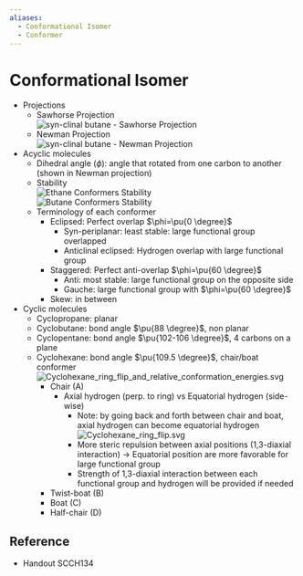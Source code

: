 ```yaml
---
aliases:
  - Conformational Isomer
  - Conformer
---
```


# Conformational Isomer

- Projections
	- Sawhorse Projection  
	  ![syn-clinal butane - Sawhorse Projection](https://upload.wikimedia.org/wikipedia/commons/f/f6/Sawhorse_projection_butane_-sc.svg)
	- Newman Projection  
	  ![syn-clinal butane - Newman Projection](https://upload.wikimedia.org/wikipedia/commons/1/11/Newman_projection_butane_-sc.svg)
- Acyclic molecules
	- Dihedral angle ($\phi$): angle that rotated from one carbon to another (shown in Newman projection)
	- Stability  
	  ![Ethane Conformers Stability](https://upload.wikimedia.org/wikipedia/commons/8/8a/Ethane_conformations_and_relative_energies.svg)  
	  ![Butane Conformers Stability](https://upload.wikimedia.org/wikipedia/commons/2/22/Butane_conformations_and_relative_energies.svg)
	- Terminology of each conformer
		- Eclipsed: Perfect overlap $\phi=\pu{0 \degree}$
			- Syn-periplanar: least stable: large functional group overlapped
			- Anticlinal eclipsed: Hydrogen overlap with large functional group
		- Staggered: Perfect anti-overlap $\phi=\pu{60 \degree}$
			- Anti: most stable: large functional group on the opposite side
			- Gauche: large functional group with $\phi=\pu{60 \degree}$
		- Skew: in between
- Cyclic molecules
	- Cyclopropane: planar
	- Cyclobutane: bond angle $\pu{88 \degree}$, non planar
	- Cyclopentane: bond angle $\pu{102-106 \degree}$, 4 carbons on a plane
	- Cyclohexane: bond angle $\pu{109.5 \degree}$, chair/boat conformer  
	  ![Cyclohexane\_ring\_flip\_and\_relative\_conformation\_energies.svg](https://upload.wikimedia.org/wikipedia/commons/7/7a/Cyclohexane_ring_flip_and_relative_conformation_energies.svg)
		- Chair (A)
			- Axial hydrogen (perp. to ring) vs Equatorial hydrogen (side-wise)
				- Note: by going back and forth between chair and boat, axial hydrogen can become equatorial hydrogen  
				  ![Cyclohexane\_ring\_flip.svg](https://upload.wikimedia.org/wikipedia/commons/5/59/Cyclohexane_ring_flip.svg)
				- More steric repulsion between axial positions (1,3-diaxial interaction) → Equatorial position are more favorable for large functional group
				- Strength of 1,3-diaxial interaction between each functional group and hydrogen will be provided if needed
		- Twist-boat (B)
		- Boat (C)
		- Half-chair (D)

## Reference

- Handout SCCH134
